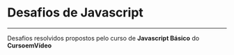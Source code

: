 # Desafios de Javascript 
---
 Desafios resolvidos propostos pelo curso de **Javascript Básico** do **CursoemVídeo**
